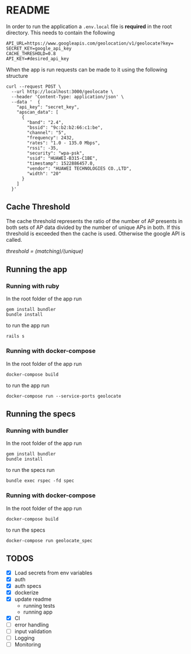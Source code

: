 # README

In order to run the application a `.env.local` file is **required** in the root directory. This needs to contain the following

```
API_URL=https://www.googleapis.com/geolocation/v1/geolocate?key=
SECRET_KEY=google_api_key
CACHE_THRESHOLD=0.8 
API_KEY=#desired_api_key
```
When the app is run requests can be made to it using the following structure

```
curl --request POST \
  --url http://localhost:3000/geolocate \
  --header 'Content-Type: application/json' \
  --data '  {
    "api_key": "secret_key",
    "apscan_data": [
      {
        "band": "2.4",
        "bssid": "9c:b2:b2:66:c1:be",
        "channel": "5",
        "frequency": 2432,
        "rates": "1.0 - 135.0 Mbps",
        "rssi": -35,
        "security": "wpa-psk",
        "ssid": "HUAWEI-B315-C1BE",
        "timestamp": 1522886457.0,
        "vendor": "HUAWEI TECHNOLOGIES CO.,LTD",
        "width": "20"
      }
    ]
  }'
  ```
## Cache Threshold

The cache threshold represents the ratio of the number of AP presents in both sets of AP data divided by the number of unique APs in both. If this threshold is exceeded then the cache is used. Otherwise the google API is called.

*threshold = (matching)/(unique)*

## Running the app
### Running with ruby
In the root folder of the app run
```
gem install bundler
bundle install
```
to run the app run
```
rails s
```
### Running with docker-compose
In the root folder of the app run
```
docker-compose build
```
to run the app run
```
docker-compose run --service-ports geolocate
```
## Running the specs
### Running with bundler
In the root folder of the app run
```
gem install bundler
bundle install
```
to run the specs run
```
bundle exec rspec -fd spec
```
### Running with docker-compose
In the root folder of the app run
```
docker-compose build
```
to run the specs
```
docker-compose run geolocate_spec
```

## TODOS
- [x] Load secrets from env variables
- [x] auth
- [x] auth specs
- [x] dockerize
- [x] update readme
    * running tests
    * running app
- [x] CI
- [ ] error handling
- [ ] input validation
- [ ] Logging
- [ ] Monitoring